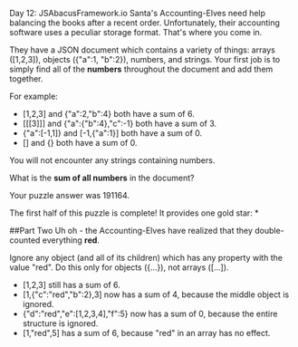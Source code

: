 Day 12: JSAbacusFramework.io
Santa's Accounting-Elves need help balancing the books after a recent order. Unfortunately, their accounting 
software uses a peculiar storage format. That's where you come in.

They have a JSON document which contains a variety of things: arrays ([1,2,3]), objects ({"a":1, "b":2}), 
numbers, and strings. Your first job is to simply find all of the **numbers** throughout the document and add 
them together.

For example:

* [1,2,3] and {"a":2,"b":4} both have a sum of 6.
* [[[3]]] and {"a":{"b":4},"c":-1} both have a sum of 3.
* {"a":[-1,1]} and [-1,{"a":1}] both have a sum of 0.
* [] and {} both have a sum of 0.

You will not encounter any strings containing numbers.

What is the **sum of all numbers** in the document?

Your puzzle answer was 191164.

The first half of this puzzle is complete! It provides one gold star: *

##Part Two
Uh oh - the Accounting-Elves have realized that they double-counted everything **red**.

Ignore any object (and all of its children) which has any property with the value "red". Do this only for objects 
({...}), not arrays ([...]).

* [1,2,3] still has a sum of 6.
* [1,{"c":"red","b":2},3] now has a sum of 4, because the middle object is ignored.
* {"d":"red","e":[1,2,3,4],"f":5} now has a sum of 0, because the entire structure is ignored.
* [1,"red",5] has a sum of 6, because "red" in an array has no effect.

